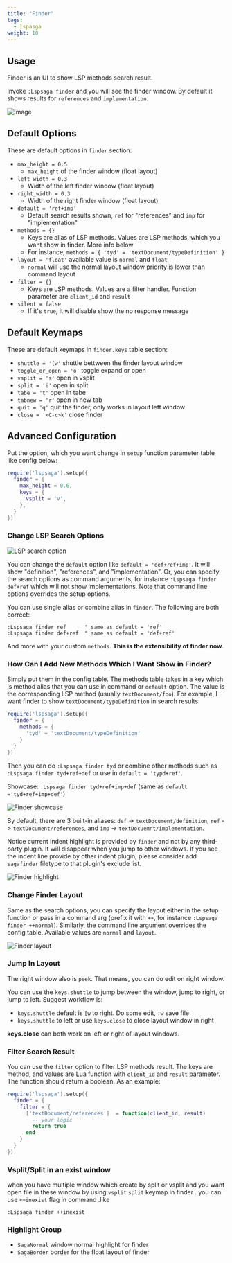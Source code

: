 ```yaml
---
title: "Finder"
tags:
  - lspasga
weight: 10
---
```


## Usage

Finder is an UI to show LSP methods search result.

Invoke `:Lspsaga finder` and you will see the finder window.
By default it shows results for `references` and `implementation`.

![image](https://github.com/nvimdev/lspsaga.nvim/assets/41671631/e897f717-e2e1-4d28-a4d6-1d12afd707e3)

## Default Options

These are default options in `finder` section:

- `max_height = 0.5`
  - `max_height` of the finder window (float layout)
- `left_width = 0.3`
  - Width of the left finder window (float layout)
- `right_width = 0.3`
  - Width of the right finder window (float layout)
- `default = 'ref+imp'`
  - Default search results shown, `ref` for "references" and `imp` for "implementation"
- `methods = {}`
  - Keys are alias of LSP methods. Values are LSP methods, which you want show in finder. More info below
  - For instance, `methods = { 'tyd' = 'textDocument/typeDefinition' }`
- `layout = 'float'` available value is `normal` and `float`
  - `normal` will use the normal layout window priority is lower than command layout
- `filter = {}`
  - Keys are LSP methods. Values are a filter handler. Function parameter are `client_id` and `result`
- `silent = false`
  - If it's `true`, it will disable show the no response message

## Default Keymaps

These are default keymaps in `finder.keys` table section:

- `shuttle = '[w'` shuttle bettween the finder layout window
- `toggle_or_open = 'o'` toggle expand or open
- `vsplit = 's'` open in vsplit
- `split = 'i'` open in split
- `tabe = 't'` open in tabe
- `tabnew = 'r'` open in new tab
- `quit = 'q'` quit the finder, only works in layout left window
- `close = '<C-c>k'` close finder

## Advanced Configuration

Put the option, which you want change in `setup` function parameter table like config below:

```lua
require('lspsaga').setup({
  finder = {
    max_height = 0.6,
    keys = {
      vsplit = 'v',
    },
  }
})
```

### Change LSP Search Options

![LSP search option](https://github.com/nvimdev/lspsaga.nvim/assets/41671631/27541a92-9691-4df3-8d18-c4b88ec4ce5e)

You can change the `default` option like `default = 'def+ref+imp'`. It will show "definition",
"references", and "implementation". Or, you can specify the search options as command arguments,
for instance `:Lspsaga finder def+ref` which will not show implementations.
Note that command line options overrides the setup options.

You can use single alias or combine alias in `finder`. The following are both correct:

```vim
:Lspsaga finder ref      " same as default = 'ref'
:Lspsaga finder def+ref  " same as default = 'def+ref'
```

And more with your custom `methods`. **This is the extensibility of finder now**.

### How Can I Add New Methods Which I Want Show in Finder?

Simply put them in the config table. The methods table takes in a key which is method alias
that you can use in command or `default` option. The value is the corresponding LSP method (usually `textDocument/foo`).
For example, I want finder to show `textDocument/typeDefinition` in search results:

```lua
require('lspsaga').setup({
  finder = {
    methods = {
      'tyd' = 'textDocument/typeDefinition'
    }
  }
})
```

Then you can do `:Lspsaga finder tyd` or combine other methods such as `:Lspsaga finder tyd+ref+def` or use in `default = 'typd+ref'`.

Showcase: `:Lspsaga finder tyd+ref+imp+def` (same as `default ='tyd+ref+imp+def'`)

![Finder showcase](https://github.com/nvimdev/lspsaga.nvim/assets/41671631/fcf2bb52-288f-480d-9c9e-342b4f450da7)

By default, there are 3 built-in aliases: `def` -> `textDocument/definition`, `ref` -> `textDocument/references`,
and `imp` -> `textDocuemnt/implementation`.

Notice current indent highlight is provided by `finder` and not by any third-party plugin.
It will disappear when you jump to other windows. If you see the indent line provide by other indent plugin,
please consider add `sagafinder` filetype to that plugin's exclude list.

![Finder highlight](https://github.com/nvimdev/lspsaga.nvim/assets/41671631/009990db-5ba5-455b-ab3f-d9bd25904cf0)

### Change Finder Layout

Same as the search options, you can specify the layout either in the setup function or pass in a command arg
(prefix it with `++`, for instance `:Lspsaga finder ++normal`). Similarly, the command line argument overrides the config table. 
Available values are `normal` and `layout`.

![Finder layout](https://github.com/nvimdev/lspsaga.nvim/assets/41671631/df566e6f-fd45-47c2-a34e-b70ab248f400)

### Jump In Layout

The right window also is `peek`. That means, you can do edit on right window.

You can use the `keys.shuttle` to jump between the window, jump to right, or jump to left. Suggest workflow is:

- `keys.shuttle` default is `[w` to right. Do some edit, `:w` save file
- `keys.shuttle` to left or use `keys.close` to close layout window in right

**keys.close** can both work on left or right of layout windows.

### Filter Search Result

You can use the `filter` option to filter LSP methods result. The keys are method, 
and values are Lua function with `client_id` and `result` parameter.
The function should return a boolean. As an example:

```lua
require('lspsaga').setup({
  finder = {
    filter = {
      ['textDocument/references']  = function(client_id, result)
        -- your logic
        return true
      end
    }
  }
})
```

### Vsplit/Split in an exist window

when you have multiple window which create by split or vsplit and you want open file in these window
by using `vsplit` `split` keymap in finder . you can use `++inexist` flag in command .like

```
:Lspsaga finder ++inexist
```

### Highlight Group

- `SagaNormal` window normal highlight for finder
- `SagaBorder` border for the float layout of finder
